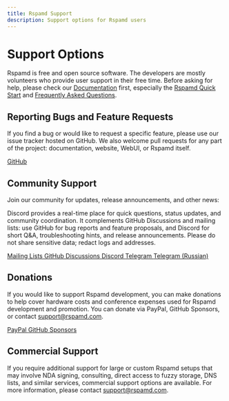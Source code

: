 ```yaml
---
title: Rspamd Support
description: Support options for Rspamd users
---
```


# Support Options

Rspamd is free and open source software. The developers are mostly volunteers who provide user support in their free time. Before asking for help, please check our [Documentation](./index) first, especially the [Rspamd Quick Start](./tutorials/quickstart) and [Frequently Asked Questions](./faq).

## Reporting Bugs and Feature Requests

If you find a bug or would like to request a specific feature, please use our issue tracker hosted on GitHub. We also welcome pull requests for any part of the project: documentation, website, WebUI, or Rspamd itself.

<div className="buttons-row">
  <a className="button button--primary button--lg" href="https://github.com/rspamd/rspamd" target="_blank" rel="noopener noreferrer">
    <i className="fa-brands fa-github"></i> GitHub
  </a>
</div>

## Community Support

Join our community for updates, release announcements, and other news:

Discord provides a real-time place for quick questions, status updates, and community coordination. It complements GitHub Discussions and mailing lists: use GitHub for bug reports and feature proposals, and Discord for short Q&A, troubleshooting hints, and release announcements. Please do not share sensitive data; redact logs and addresses.

<div className="buttons-row">
  <a className="button button--primary button--lg" href="https://lists.rspamd.com" target="_blank" rel="noopener noreferrer">
    <i className="fa-solid fa-envelope"></i> Mailing Lists
  </a>
  <a className="button button--secondary button--lg" href="https://github.com/rspamd/rspamd/discussions" target="_blank" rel="noopener noreferrer">
    <i className="fa-brands fa-github"></i> GitHub Discussions
  </a>
  <a className="button button--info button--lg" href="https://discord.gg/RsBM5KXtgX" target="_blank" rel="noopener noreferrer">
    <i className="fa-brands fa-discord"></i> Discord
  </a>
  <a className="button button--info button--lg" href="https://t.me/rspamd" target="_blank" rel="noopener noreferrer">
    <i className="fa-solid fa-paper-plane"></i> Telegram
  </a>
  <a className="button button--info button--lg" href="https://t.me/rspamd_ru" target="_blank" rel="noopener noreferrer">
    <i className="fa-solid fa-paper-plane"></i> Telegram (Russian)
  </a>
</div>

## Donations

If you would like to support Rspamd development, you can make donations to help cover hardware costs and conference expenses used for Rspamd development and promotion. You can donate via PayPal, GitHub Sponsors, or contact support@rspamd.com.

<div className="buttons-row">
  <a className="button button--primary button--lg" href="https://www.paypal.com/cgi-bin/webscr?cmd=_s-xclick&hosted_button_id=3TP4GZMMXV8H4" target="_blank" rel="noopener noreferrer">
    <i className="fa-brands fa-paypal"></i> PayPal
  </a>
  <a className="button button--secondary button--lg" href="https://github.com/sponsors/vstakhov" target="_blank" rel="noopener noreferrer">
    <i className="fa-brands fa-github"></i> GitHub Sponsors
  </a>
</div>

## Commercial Support

If you require additional support for large or custom Rspamd setups that may involve NDA signing, consulting, direct access to fuzzy storage, DNS lists, and similar services, commercial support options are available. For more information, please contact <support@rspamd.com>.
